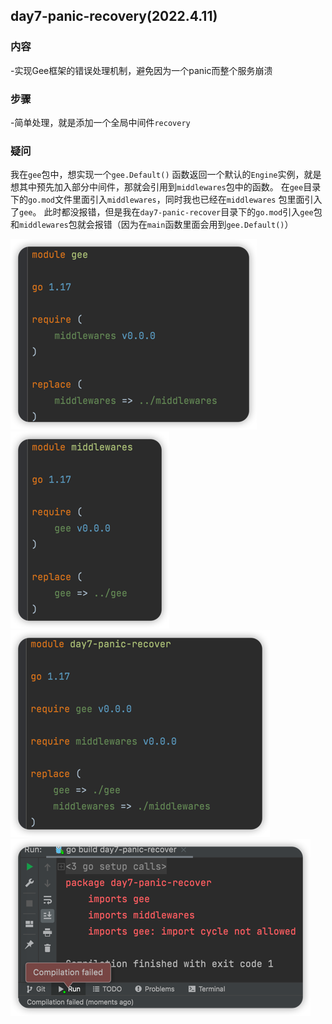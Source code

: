## day7-panic-recovery(2022.4.11)

### 内容

-实现Gee框架的错误处理机制，避免因为一个panic而整个服务崩溃

### 步骤

-简单处理，就是添加一个全局中间件`recovery`

### 疑问

我在`gee`包中，想实现一个`gee.Default()`
函数返回一个默认的`Engine`实例，就是想其中预先加入部分中间件，那就会引用到`middlewares`包中的函数。 在`gee`目录下的`go.mod`文件里面引入`middlewares`，同时我也已经在`middlewares`
包里面引入了`gee`。 此时都没报错，但是我在`day7-panic-recover`目录下的`go.mod`引入`gee`包和`middlewares`包就会报错（因为在`main`函数里面会用到`gee.Default()`）

![img.png](img.png)
![img_1.png](img_1.png)
![img_2.png](img_2.png)
![img_3.png](img_3.png)


